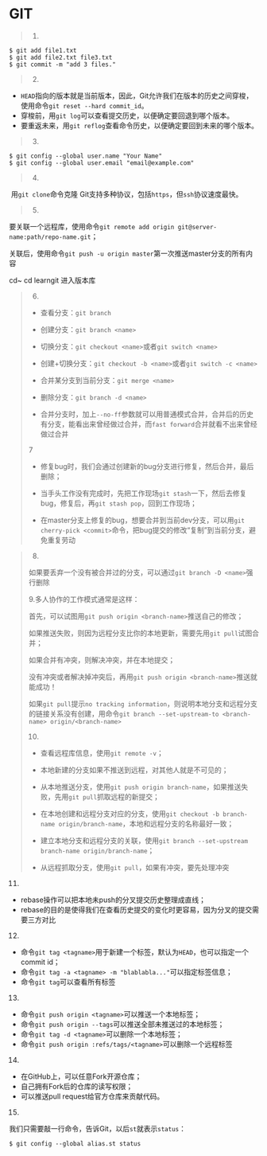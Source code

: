 # GIT

> 1.

```Git
$ git add file1.txt
$ git add file2.txt file3.txt
$ git commit -m "add 3 files."
```

> 2.

- `HEAD`指向的版本就是当前版本，因此，Git允许我们在版本的历史之间穿梭，使用命令`git reset --hard commit_id`。
- 穿梭前，用`git log`可以查看提交历史，以便确定要回退到哪个版本。
- 要重返未来，用`git reflog`查看命令历史，以便确定要回到未来的哪个版本。

> 3.

```GIT
$ git config --global user.name "Your Name"
$ git config --global user.email "email@example.com"
```

> 4.

​     用`git clone`命令克隆
​      Git支持多种协议，包括`https`，但`ssh`协议速度最快。

> 5.

要关联一个远程库，使用命令`git remote add origin git@server-name:path/repo-name.git`；

关联后，使用命令`git push -u origin master`第一次推送master分支的所有内容

cd~
cd learngit
进入版本库

> 6.
>
> * 查看分支：`git branch`
>
> * 创建分支：`git branch <name>`
>
> * 切换分支：`git checkout <name>`或者`git switch <name>`
>
> * 创建+切换分支：`git checkout -b <name>`或者`git switch -c <name>`
>
> * 合并某分支到当前分支：`git merge <name>`
>
> * 删除分支：`git branch -d <name>`
>
> * 合并分支时，加上`--no-ff`参数就可以用普通模式合并，合并后的历史有分支，能看出来曾经做过合并，而`fast forward`合并就看不出来曾经做过合并
>
> 
>
> 7
>
> * 修复bug时，我们会通过创建新的bug分支进行修复，然后合并，最后删除；
>
> * 当手头工作没有完成时，先把工作现场`git stash`一下，然后去修复bug，修复后，再`git stash pop`，回到工作现场；
>
> * 在master分支上修复的bug，想要合并到当前dev分支，可以用`git cherry-pick <commit>`命令，把bug提交的修改“复制”到当前分支，避免重复劳动        

> 8.
> 如果要丢弃一个没有被合并过的分支，可以通过`git branch -D <name>`强行删除
>
> 9.多人协作的工作模式通常是这样：
>
>  首先，可以试图用`git push origin <branch-name>`推送自己的修改；
>
> 如果推送失败，则因为远程分支比你的本地更新，需要先用`git pull`试图合并；
>
> 如果合并有冲突，则解决冲突，并在本地提交；
>
> 没有冲突或者解决掉冲突后，再用`git push origin <branch-name>`推送就能成功！
>
> 如果`git pull`提示`no tracking information`，则说明本地分支和远程分支的链接关系没有创建，用命令`git branch --set-upstream-to <branch-name> origin/<branch-name>`
>
> 10.
>
> - 查看远程库信息，使用`git remote -v`；
>
> - 本地新建的分支如果不推送到远程，对其他人就是不可见的；
>
> - 从本地推送分支，使用`git push origin branch-name`，如果推送失败，先用`git pull`抓取远程的新提交；
>
> - 在本地创建和远程分支对应的分支，使用`git checkout -b branch-name origin/branch-name`，本地和远程分支的名称最好一致；
>
> - 建立本地分支和远程分支的关联，使用`git branch --set-upstream branch-name origin/branch-name`；
>
> - 从远程抓取分支，使用`git pull`，如果有冲突，要先处理冲突
>
>   

11.

- rebase操作可以把本地未push的分叉提交历史整理成直线；
- rebase的目的是使得我们在查看历史提交的变化时更容易，因为分叉的提交需要三方对比

12.

- 命令`git tag <tagname>`用于新建一个标签，默认为`HEAD`，也可以指定一个commit id；
- 命令`git tag -a <tagname> -m "blablabla..."`可以指定标签信息；
- 命令`git tag`可以查看所有标签

13.

- 命令`git push origin <tagname>`可以推送一个本地标签；
- 命令`git push origin --tags`可以推送全部未推送过的本地标签；
- 命令`git tag -d <tagname>`可以删除一个本地标签；
- 命令`git push origin :refs/tags/<tagname>`可以删除一个远程标签

14.

- 在GitHub上，可以任意Fork开源仓库；
- 自己拥有Fork后的仓库的读写权限；
- 可以推送pull request给官方仓库来贡献代码。

15.

我们只需要敲一行命令，告诉Git，以后`st`就表示`status`：

```
$ git config --global alias.st status
```